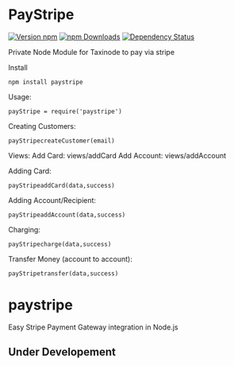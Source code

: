 # PayStripe

[![Version npm](https://img.shields.io/npm/v/paystripe.svg?style=flat-square)](https://www.npmjs.com/package/paystripe) [![npm Downloads](https://img.shields.io/npm/dm/paystripe.svg?style=flat-square)](https://www.npmjs.com/package/paystripe) [![Dependency Status](https://david-dm.org/anistark/paystripe.svg)](https://david-dm.org/anistark/paystripe) 

Private Node Module for Taxinode to pay via stripe

Install
```
npm install paystripe
```

Usage:
```
payStripe = require('paystripe')
```

Creating Customers:
```
payStripecreateCustomer(email)
```

Views:
Add Card: views/addCard
Add Account: views/addAccount

Adding Card:
```
payStripeaddCard(data,success)
```

Adding Account/Recipient:
```
payStripeaddAccount(data,success)
```

Charging:
```
payStripecharge(data,success)
```

Transfer Money (account to account):
```
payStripetransfer(data,success)
```

# paystripe
Easy Stripe Payment Gateway integration in Node.js



## Under Developement
